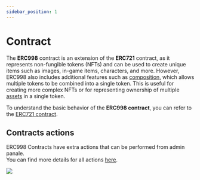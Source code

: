 ```yaml
---
sidebar_position: 1
---
```


# Contract

The **ERC998** contract is an extension of the **ERC721** contract, as it represents non-fungible tokens (NFTs) and can be used to create unique items such as images, in-game items, characters, and more. However, ERC998 also includes additional features such as [composition](/admin/hierarchy/ERC998/composition), which allows multiple tokens to be combined into a single token. This is useful for creating more complex NFTs or for representing ownership of multiple [assets](/admin/miscellaneous/asset) in a single token.

To understand the basic behavior of the **ERC998 contract**, you can refer to the [ERC721 contract](/admin/hierarchy/ERC721/contract).

## Contracts actions

ERC998 Contracts have extra actions that can be performed from admin panale. <br/>You can find more details for all actions [here](/admin/hierarchy/contract-actions).

![](/img/hierarchy/erc998/erc998_contract_actions.png)